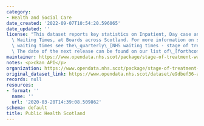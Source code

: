 ```yaml
---
category:
- Health and Social Care
date_created: '2022-09-07T10:54:20.596065'
date_updated: ''
license: "This dataset reports key statistics on Inpatient, Day case and New Outpatient\
  \ Waiting Times, at Boards across Scotland. For more information on stage of treatment\
  \ waiting times see the\_quarterly\_[NHS waiting times - stage of treatment publications](https://publichealthscotland.scot/publications/nhs-waiting-times-stage-of-treatment/).\
  \ The date of the next release can be found on our list of\_[forthcoming publications](https://publichealthscotland.scot/publications/forthcoming-publications/)."
maintainer: https://www.opendata.nhs.scot/package/stage-of-treatment-waiting-times
notes: <p>ckan API</p>
organization: https://www.opendata.nhs.scot/package/stage-of-treatment-waiting-times
original_dataset_link: https://www.opendata.nhs.scot/dataset/e9dbef36-a343-4b9a-ab7e-b6e6cbcbb38e/resource/7c648cd6-0742-44ed-a8b3-efea3cfc3614/download/sot_unavailability_newop_jun22.csv
records: null
resources:
- format: ''
  name: ''
  url: '2020-03-20T14:39:08.509862'
schema: default
title: Public Health Scotland
---
```


